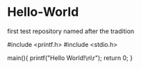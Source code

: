 # Hello-World
first test repository named after the tradition

#include <printf.h>
#include <stdio.h>

main(){
printf("Hello World!\n\r");
return 0;
}
